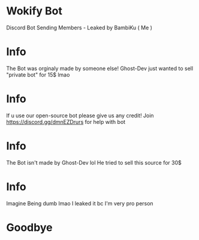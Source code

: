 # Wokify Bot
Discord Bot Sending Members - Leaked by BambiKu ( Me )

# Info
The Bot was orginaly made by someone else!
Ghost-Dev just wanted to sell "private bot" for 15$ lmao

# Info
If u use our open-source bot please give us any credit!
Join https://discord.gg/dmnEZDrurs for help with bot

# Info
The Bot isn't made by Ghost-Dev lol
He tried to sell this source for 30$ 

# Info 
Imagine Being dumb lmao
I leaked it bc I'm very pro person

# Goodbye
